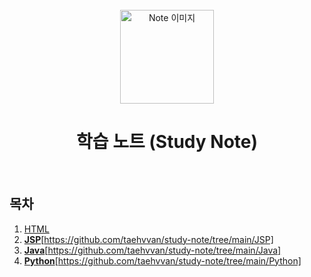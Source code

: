 <div align="center">
  <br />
  <img src="./images/note.png" alt="Note 이미지" width="150px" />
  <br />
  <h1>학습 노트 (Study Note)</h1>
  <br />
</div>

## 목차

1. [HTML](./HTML)
2. [**JSP**](#JSP)[https://github.com/taehvvan/study-note/tree/main/JSP]
3. [**Java**](#Java)[https://github.com/taehvvan/study-note/tree/main/Java]
4. [**Python**](#Python)[https://github.com/taehvvan/study-note/tree/main/Python]
